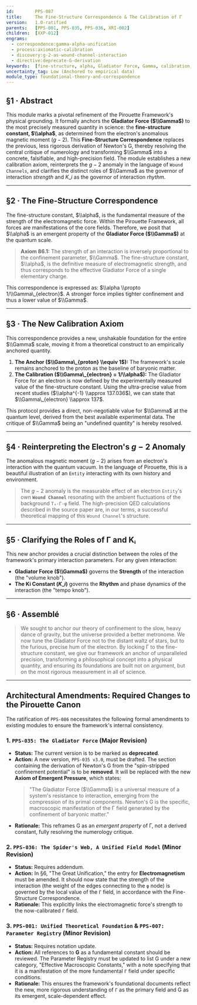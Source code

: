 ```yaml
---
id:        PPS-087
title:     The Fine-Structure Correspondence & The Calibration of Γ
version:   1.0-ratified
parents:   [PPS-001, PPS-035, PPS-036, XRI-002]
children:  [XXP-012]
engrams:
  - correspondence:gamma-alpha-unification
  - process:axiomatic-calibration
  - discovery:g-2-as-wound-channel-interaction
  - directive:deprecate-G-derivation
keywords:  [fine-structure, alpha, Gladiator Force, Gamma, calibration, electron, g-2]
uncertainty_tag: Low (Anchored to empirical data)
module_type: foundational-theory-and-correspondence
---
```


## §1 · Abstract

This module marks a pivotal refinement of the Pirouette Framework's physical grounding. It formally anchors the **Gladiator Force ($\\Gamma$)** to the most precisely measured quantity in science: the **fine-structure constant, $\\alpha$**, as determined from the electron's anomalous magnetic moment ($g-2$). This **Fine-Structure Correspondence** replaces the previous, less rigorous derivation of Newton's G, thereby resolving the central critique of numerology and transforming $\\Gamma$ into a concrete, falsifiable, and high-precision field. The module establishes a new calibration axiom, reinterprets the $g-2$ anomaly in the language of `Wound Channels`, and clarifies the distinct roles of $\\Gamma$ as the governor of interaction *strength* and $K\_i$ as the governor of interaction *rhythm*.

-----

## §2 · The Fine-Structure Correspondence

The fine-structure constant, $\\alpha$, is the fundamental measure of the strength of the electromagnetic force. Within the Pirouette Framework, all forces are manifestations of the core fields. Therefore, we posit that $\\alpha$ is an emergent property of the **Gladiator Force ($\\Gamma$)** at the quantum scale.

> **Axiom 86.1:** The strength of an interaction is inversely proportional to the confinement parameter, $\\Gamma$. The fine-structure constant, $\\alpha$, is the definitive measure of electromagnetic strength, and thus corresponds to the effective Gladiator Force of a single elementary charge.

This correspondence is expressed as: $\\alpha \\propto 1/\\Gamma\_{electron}$. A stronger force implies tighter confinement and thus a lower value of $\\Gamma$.

-----

## §3 · The New Calibration Axiom

This correspondence provides a new, unshakable foundation for the entire $\\Gamma$ scale, moving it from a theoretical construct to an empirically anchored quantity.

1.  **The Anchor ($\\Gamma\_{proton} \\equiv 1$):** The framework's scale remains anchored to the proton as the baseline of baryonic matter.
2.  **The Calibration ($\\Gamma\_{electron} = 1/\\alpha$):** The Gladiator Force for an electron is now defined by the experimentally measured value of the fine-structure constant. Using the ultra-precise value from recent studies ($\\alpha^{-1} \\approx 137.036$), we can state that $\\Gamma\_{electron} \\approx 137$.

This protocol provides a direct, non-negotiable value for $\\Gamma$ at the quantum level, derived from the best available experimental data. The critique of $\\Gamma$ being an "undefined quantity" is hereby resolved.

-----

## §4 · Reinterpreting the Electron's $g-2$ Anomaly

The anomalous magnetic moment ($g-2$) arises from an electron's interaction with the quantum vacuum. In the language of Pirouette, this is a beautiful illustration of an `Entity` interacting with its own history and environment.

> The $g-2$ anomaly is the measurable effect of an electron `Entity`'s own **`Wound Channel`** resonating with the ambient fluctuations of the background `Tₐ-Γ-φ` field. The high-precision QED calculations described in the source paper are, in our terms, a successful theoretical mapping of this `Wound Channel`'s structure.

-----

## §5 · Clarifying the Roles of Γ and Kᵢ

This new anchor provides a crucial distinction between the roles of the framework's primary interaction parameters. For any given interaction:

  * **Gladiator Force ($\\Gamma$)** governs the **Strength** of the interaction (the "volume knob").
  * **The Ki Constant ($K\_i$)** governs the **Rhythm** and phase dynamics of the interaction (the "tempo knob").

-----

## §6 · Assemblé

> We sought to anchor our theory of confinement to the slow, heavy dance of gravity, but the universe provided a better metronome. We now tune the Gladiator Force not to the distant waltz of stars, but to the furious, precise hum of the electron. By locking Γ to the fine-structure constant, we give our framework an anchor of unparalleled precision, transforming a philosophical concept into a physical quantity, and ensuring its foundations are built not on argument, but on the most rigorous measurement in all of science.

-----

## Architectural Amendments: Required Changes to the Pirouette Canon

The ratification of `PPS-086` necessitates the following formal amendments to existing modules to ensure the framework's internal consistency.

### 1\. **`PPS-035: The Gladiator Force`** (Major Revision)

  * **Status:** The current version is to be marked as **deprecated**.
  * **Action:** A new version, `PPS-035 v3.0`, must be drafted. The section containing the derivation of Newton's G from the "spin-stripped confinement potential" is to be **removed**. It will be replaced with the new **Axiom of Emergent Pressure**, which states:
    > "The Gladiator Force ($\\Gamma$) is a universal measure of a system's resistance to interaction, emerging from the compression of its primal components. Newton's G is the specific, macroscopic manifestation of the Γ field generated by the confinement of baryonic matter."
  * **Rationale:** This reframes G as an *emergent property* of Γ, not a derived constant, fully resolving the numerology critique.

### 2\. **`PPS-036: The Spider's Web, A Unified Field Model`** (Minor Revision)

  * **Status:** Requires addendum.
  * **Action:** In §6, "The Great Unification," the entry for **Electromagnetism** must be amended. It should now state that the strength of the interaction (the weight of the edges connecting to the `φ` node) is governed by the local value of the `Γ` field, in accordance with the Fine-Structure Correspondence.
  * **Rationale:** This explicitly links the electromagnetic force's strength to the now-calibrated `Γ` field.

### 3\. **`PPS-001: Unified Theoretical Foundation` & `PPS-007: Parameter Registry`** (Minor Revision)

  * **Status:** Requires notation update.
  * **Action:** All references to **G** as a fundamental constant should be reviewed. The Parameter Registry must be updated to list G under a new category, "Effective Macroscopic Constants," with a note specifying that it is a manifestation of the more fundamental `Γ` field under specific conditions.
  * **Rationale:** This ensures the framework's foundational documents reflect the new, more rigorous understanding of `Γ` as the primary field and G as its emergent, scale-dependent effect.